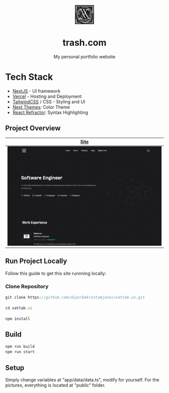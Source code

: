 <div align="center">
<a href="https://xattab.uz"><img src="./public/logo.png" width="60px"></a>
</div>

<div align="center">
<h1>trash.com</h1>
<p>My personal portfolio website</p>
</div>

# Tech Stack

- [NextJS][nextjs] - UI framework
- [Vercel][vercel] - Hosting and Deployment
- [TailwindCSS][tailwind] / CSS - Styling and UI
- [Next Themes][nexttheme]: Color Theme
- [React Refractor][reactrefractor]: Syntax Highlighting

## Project Overview

| [Site][site]          |
| --------------------- |
| ![Site][site-preview] |

## Run Project Locally

Follow this guide to get this site runnning locally:

### Clone Repository

```js
git clone https://github.com/diyorbekrustamjonov/xattab.uz.git

cd xattab.uz

npm install
```

## Build

```bash
npm run build
npm run start
```

## Setup

Simply change variables at "app/data/data.ts", modify for yourself. For the pictures, everything is located at "public" folder.

<!-- Link Refs -->

[nextjs]: https://nextjs.org
[vercel]: https://vercel.com
[tailwind]: https://tailwindcss.com
[nexttheme]: https://github.com/pacocoursey/next-themes
[reactrefractor]: https://github.com/rexxars/react-refractor
[site]: https://xattab.uz
[site-preview]: ./public/site.png
[localhost]: http://localhost:3000
